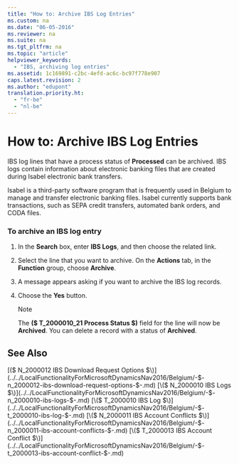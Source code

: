 ```yaml
---
title: "How to: Archive IBS Log Entries"
ms.custom: na
ms.date: "06-05-2016"
ms.reviewer: na
ms.suite: na
ms.tgt_pltfrm: na
ms.topic: "article"
helpviewer_keywords: 
  - "IBS, archiving log entries"
ms.assetid: 1c169891-c2bc-4efd-ac6c-bc97f778e907
caps.latest.revision: 2
ms.author: "edupont"
translation.priority.ht: 
  - "fr-be"
  - "nl-be"
---
```

# How to: Archive IBS Log Entries
IBS log lines that have a process status of **Processed** can be archived. IBS logs contain information about electronic banking files that are created during Isabel electronic bank transfers.  
  
 Isabel is a third\-party software program that is frequently used in Belgium to manage and transfer electronic banking files. Isabel currently supports bank transactions, such as SEPA credit transfers, automated bank orders, and CODA files.  
  
### To archive an IBS log entry  
  
1.  In the **Search** box, enter **IBS Logs**, and then choose the related link.  
  
2.  Select the line that you want to archive. On the **Actions** tab, in the **Function** group, choose **Archive**.  
  
3.  A message appears asking if you want to archive the IBS log records.  
  
4.  Choose the **Yes** button.  
  
    > [!NOTE]  
    >  The **\($ T\_2000010\_21 Process Status $\)** field for the line will now be **Archived**. You can delete a record with a status of **Archived**.  
  
## See Also  
 [\($ N\_2000012 IBS Download Request Options $\)](../../LocalFunctionalityForMicrosoftDynamicsNav2016/Belgium/-$-n_2000012-ibs-download-request-options-$-.md)   
 [\($ N\_2000010 IBS Logs $\)](../../LocalFunctionalityForMicrosoftDynamicsNav2016/Belgium/-$-n_2000010-ibs-logs-$-.md)   
 [\($ T\_2000010 IBS Log $\)](../../LocalFunctionalityForMicrosoftDynamicsNav2016/Belgium/-$-t_2000010-ibs-log-$-.md)   
 [\($ N\_2000011 IBS Account Conflicts $\)](../../LocalFunctionalityForMicrosoftDynamicsNav2016/Belgium/-$-n_2000011-ibs-account-conflicts-$-.md)   
 [\($ T\_2000013 IBS Account Conflict $\)](../../LocalFunctionalityForMicrosoftDynamicsNav2016/Belgium/-$-t_2000013-ibs-account-conflict-$-.md)